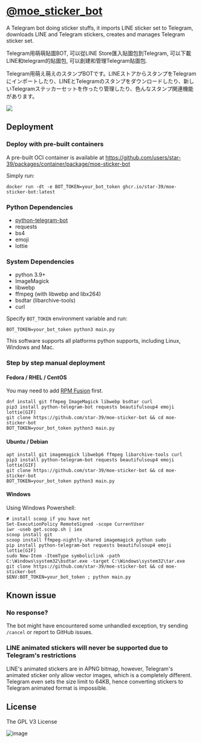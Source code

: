 # [@moe_sticker_bot](https://t.me/moe_sticker_bot)
A Telegram bot doing sticker stuffs, it imports LINE sticker set to Telegram, downloads LINE and Telegram stickers, creates and manages Telegram sticker set. 

Telegram用萌萌貼圖BOT, 可以從LINE Store匯入貼圖包到Telegram, 可以下載LINE和telegram的貼圖包, 可以創建和管理Telegram貼圖包.

Telegram用萌え萌えのスタンプBOTです。LINEストアからスタンプをTelegramにインポートしたり、LINEとTelegramのスタンプをダウンロードしたり、新しいTelegramステッカーセットを作ったり管理したり、色んなスタンプ関連機能があります。

![](https://user-images.githubusercontent.com/75669297/147678436-10bb9169-efad-4da8-acb5-9996edc78364.png)


## Deployment
### Deploy with pre-built containers
A pre-built OCI container is available at https://github.com/users/star-39/packages/container/package/moe-sticker-bot

Simply run:
```
docker run -dt -e BOT_TOKEN=your_bot_token ghcr.io/star-39/moe-sticker-bot:latest
```

### Python Dependencies
* [python-telegram-bot](https://github.com/python-telegram-bot/python-telegram-bot)
* requests
* bs4
* emoji
* lottie

### System Dependencies
* python 3.9+
* ImageMagick
* libwebp
* ffmpeg (with libwebp and libx264)
* bsdtar (libarchive-tools)
* curl

Specify `BOT_TOKEN` environment variable and run:
```
BOT_TOKEN=your_bot_token python3 main.py
```

This software supports all platforms python supports, including Linux, Windows and Mac.

### Step by step manual deployment
#### Fedora / RHEL / CentOS
You may need to add [RPM Fusion](https://rpmfusion.org/Configuration) first.
```
dnf install git ffmpeg ImageMagick libwebp bsdtar curl 
pip3 install python-telegram-bot requests beautifulsoup4 emoji lottie[GIF]
git clone https://github.com/star-39/moe-sticker-bot && cd moe-sticker-bot
BOT_TOKEN=your_bot_token python3 main.py
```

#### Ubuntu / Debian
```
apt install git imagemagick libwebp6 ffmpeg libarchive-tools curl 
pip3 install python-telegram-bot requests beautifulsoup4 emoji lottie[GIF]
git clone https://github.com/star-39/moe-sticker-bot && cd moe-sticker-bot
BOT_TOKEN=your_bot_token python3 main.py
```

#### Windows
Using Windows Powershell:
```
# install scoop if you have not
Set-ExecutionPolicy RemoteSigned -scope CurrentUser
iwr -useb get.scoop.sh | iex
scoop install git
scoop install ffmpeg-nightly-shared imagemagick python sudo
pip install python-telegram-bot requests beautifulsoup4 emoji lottie[GIF]
sudo New-Item -ItemType symboliclink -path C:\Windows\system32\bsdtar.exe -target C:\Windows\system32\tar.exe
git clone https://github.com/star-39/moe-sticker-bot && cd moe-sticker-bot
$ENV:BOT_TOKEN=your_bot_token ; python main.py
```

## Known issue
### No response?
The bot might have encountered some unhandled exception, try sending `/cancel` or report to GitHub issues.

### LINE animated stickers will never be supported due to Telegram's restrictions
LINE's animated stickers are in APNG bitmap, however,
Telegram's animated sticker only allow vector images, which is a completely different.
Telegram even sets the size limit to 64KB, hence
converting stickers to Telegram animated format is impossible.

## License
The GPL V3 License

![image](https://www.gnu.org/graphics/gplv3-with-text-136x68.png)
